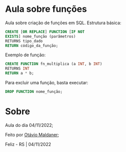 # Aula sobre funções
Aula sobre criação de funções em SQL.
Estrutura básica:
```sql
CREATE [OR REPLACE] FUNCTION [IF NOT
EXISTS] nome_função (parâmetros)
RETURNS tipo_dado
RETURN código_da_função;
```
Exemplo de função:
```sql
CREATE FUNCTION fn_multiplica (a INT, b INT)
RETURNS INT
RETURN a * b;
```
Para excluir uma função, basta executar:
```sql
DROP FUNCTION nome_função;
```
# Sobre
Aula do dia 04/11/2022; &nbsp;

Feito por [Otávio Maldaner](https://github.com/OtavioMaldaner/); &nbsp;

Feliz - RS | 04/11/2022